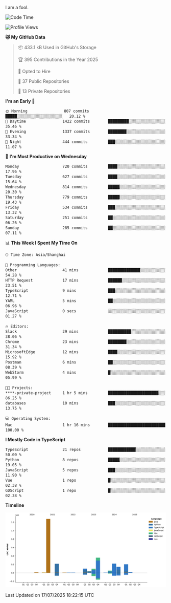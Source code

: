 I am a fool.

<!--START_SECTION:waka-->
![Code Time](http://img.shields.io/badge/Code%20Time-3%2C295%20hrs%2043%20mins-blue)

![Profile Views](http://img.shields.io/badge/Profile%20Views-0-blue)

**🐱 My GitHub Data** 

> 📦 433.1 kB Used in GitHub's Storage 
 > 
> 🏆 395 Contributions in the Year 2025
 > 
> 💼 Opted to Hire
 > 
> 📜 37 Public Repositories 
 > 
> 🔑 13 Private Repositories 
 > 
**I'm an Early 🐤** 

```text
🌞 Morning                807 commits         █████░░░░░░░░░░░░░░░░░░░░   20.12 % 
🌆 Daytime                1422 commits        █████████░░░░░░░░░░░░░░░░   35.46 % 
🌃 Evening                1337 commits        ████████░░░░░░░░░░░░░░░░░   33.34 % 
🌙 Night                  444 commits         ███░░░░░░░░░░░░░░░░░░░░░░   11.07 % 
```
📅 **I'm Most Productive on Wednesday** 

```text
Monday                   720 commits         ████░░░░░░░░░░░░░░░░░░░░░   17.96 % 
Tuesday                  627 commits         ████░░░░░░░░░░░░░░░░░░░░░   15.64 % 
Wednesday                814 commits         █████░░░░░░░░░░░░░░░░░░░░   20.30 % 
Thursday                 779 commits         █████░░░░░░░░░░░░░░░░░░░░   19.43 % 
Friday                   534 commits         ███░░░░░░░░░░░░░░░░░░░░░░   13.32 % 
Saturday                 251 commits         ██░░░░░░░░░░░░░░░░░░░░░░░   06.26 % 
Sunday                   285 commits         ██░░░░░░░░░░░░░░░░░░░░░░░   07.11 % 
```


📊 **This Week I Spent My Time On** 

```text
🕑︎ Time Zone: Asia/Shanghai

💬 Programming Languages: 
Other                    41 mins             ██████████████░░░░░░░░░░░   54.28 % 
HTTP Request             17 mins             ██████░░░░░░░░░░░░░░░░░░░   23.51 % 
TypeScript               9 mins              ███░░░░░░░░░░░░░░░░░░░░░░   12.71 % 
YAML                     5 mins              ██░░░░░░░░░░░░░░░░░░░░░░░   06.96 % 
JavaScript               0 secs              ░░░░░░░░░░░░░░░░░░░░░░░░░   01.27 % 

🔥 Editors: 
Slack                    29 mins             ██████████░░░░░░░░░░░░░░░   38.06 % 
Chrome                   23 mins             ████████░░░░░░░░░░░░░░░░░   31.34 % 
MicrosoftEdge            12 mins             ████░░░░░░░░░░░░░░░░░░░░░   15.92 % 
Postman                  6 mins              ██░░░░░░░░░░░░░░░░░░░░░░░   08.39 % 
WebStorm                 4 mins              █░░░░░░░░░░░░░░░░░░░░░░░░   05.99 % 

🐱‍💻 Projects: 
****-private-project     1 hr 5 mins         ██████████████████████░░░   86.25 % 
databases                10 mins             ███░░░░░░░░░░░░░░░░░░░░░░   13.75 % 

💻 Operating System: 
Mac                      1 hr 16 mins        █████████████████████████   100.00 % 
```

**I Mostly Code in TypeScript** 

```text
TypeScript               21 repos            ████████████░░░░░░░░░░░░░   50.00 % 
Python                   8 repos             █████░░░░░░░░░░░░░░░░░░░░   19.05 % 
JavaScript               5 repos             ███░░░░░░░░░░░░░░░░░░░░░░   11.90 % 
Vue                      1 repo              █░░░░░░░░░░░░░░░░░░░░░░░░   02.38 % 
GDScript                 1 repo              █░░░░░░░░░░░░░░░░░░░░░░░░   02.38 % 
```



**Timeline**

![Lines of Code chart](https://raw.githubusercontent.com/VeejaLiu/VeejaLiu/master/assets/bar_graph.png)


 Last Updated on 17/07/2025 18:22:15 UTC
<!--END_SECTION:waka-->
